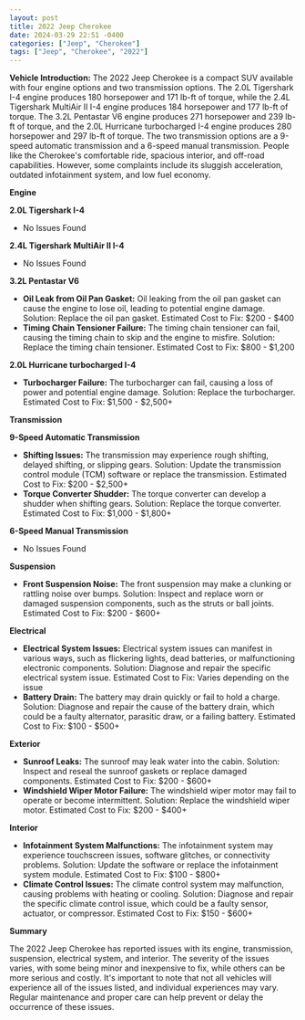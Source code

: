 ```yaml
---
layout: post
title: 2022 Jeep Cherokee
date: 2024-03-29 22:51 -0400
categories: ["Jeep", "Cherokee"]
tags: ["Jeep", "Cherokee", "2022"]
---
```

**Vehicle Introduction:**
The 2022 Jeep Cherokee is a compact SUV available with four engine options and two transmission options. The 2.0L Tigershark I-4 engine produces 180 horsepower and 171 lb-ft of torque, while the 2.4L Tigershark MultiAir II I-4 engine produces 184 horsepower and 177 lb-ft of torque. The 3.2L Pentastar V6 engine produces 271 horsepower and 239 lb-ft of torque, and the 2.0L Hurricane turbocharged I-4 engine produces 280 horsepower and 297 lb-ft of torque. The two transmission options are a 9-speed automatic transmission and a 6-speed manual transmission. People like the Cherokee's comfortable ride, spacious interior, and off-road capabilities. However, some complaints include its sluggish acceleration, outdated infotainment system, and low fuel economy.

**Engine**

**2.0L Tigershark I-4**
* No Issues Found

**2.4L Tigershark MultiAir II I-4**
* No Issues Found

**3.2L Pentastar V6**
* **Oil Leak from Oil Pan Gasket:** Oil leaking from the oil pan gasket can cause the engine to lose oil, leading to potential engine damage. Solution: Replace the oil pan gasket. Estimated Cost to Fix: $200 - $400
* **Timing Chain Tensioner Failure:** The timing chain tensioner can fail, causing the timing chain to skip and the engine to misfire. Solution: Replace the timing chain tensioner. Estimated Cost to Fix: $800 - $1,200

**2.0L Hurricane turbocharged I-4**
* **Turbocharger Failure:** The turbocharger can fail, causing a loss of power and potential engine damage. Solution: Replace the turbocharger. Estimated Cost to Fix: $1,500 - $2,500+

**Transmission**

**9-Speed Automatic Transmission**
* **Shifting Issues:** The transmission may experience rough shifting, delayed shifting, or slipping gears. Solution: Update the transmission control module (TCM) software or replace the transmission. Estimated Cost to Fix: $200 - $2,500+
* **Torque Converter Shudder:** The torque converter can develop a shudder when shifting gears. Solution: Replace the torque converter. Estimated Cost to Fix: $1,000 - $1,800+

**6-Speed Manual Transmission**
* No Issues Found

**Suspension**

* **Front Suspension Noise:** The front suspension may make a clunking or rattling noise over bumps. Solution: Inspect and replace worn or damaged suspension components, such as the struts or ball joints. Estimated Cost to Fix: $200 - $600+

**Electrical**

* **Electrical System Issues:** Electrical system issues can manifest in various ways, such as flickering lights, dead batteries, or malfunctioning electronic components. Solution: Diagnose and repair the specific electrical system issue. Estimated Cost to Fix: Varies depending on the issue
* **Battery Drain:** The battery may drain quickly or fail to hold a charge. Solution: Diagnose and repair the cause of the battery drain, which could be a faulty alternator, parasitic draw, or a failing battery. Estimated Cost to Fix: $100 - $500+

**Exterior**

* **Sunroof Leaks:** The sunroof may leak water into the cabin. Solution: Inspect and reseal the sunroof gaskets or replace damaged components. Estimated Cost to Fix: $200 - $600+
* **Windshield Wiper Motor Failure:** The windshield wiper motor may fail to operate or become intermittent. Solution: Replace the windshield wiper motor. Estimated Cost to Fix: $200 - $400+

**Interior**

* **Infotainment System Malfunctions:** The infotainment system may experience touchscreen issues, software glitches, or connectivity problems. Solution: Update the software or replace the infotainment system module. Estimated Cost to Fix: $100 - $800+
* **Climate Control Issues:** The climate control system may malfunction, causing problems with heating or cooling. Solution: Diagnose and repair the specific climate control issue, which could be a faulty sensor, actuator, or compressor. Estimated Cost to Fix: $150 - $600+

**Summary**

The 2022 Jeep Cherokee has reported issues with its engine, transmission, suspension, electrical system, and interior. The severity of the issues varies, with some being minor and inexpensive to fix, while others can be more serious and costly. It's important to note that not all vehicles will experience all of the issues listed, and individual experiences may vary. Regular maintenance and proper care can help prevent or delay the occurrence of these issues.
